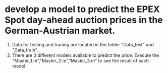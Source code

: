 # develop a model to predict the EPEX Spot day-ahead auction prices in the German-Austrian market.

1. Data for testing and traning are located in the folder "Data_test" and "Data_train".
2. There are 3 different models available to predict the price: Execute the "Master_1.m","Master_2.m","Master_3.m" to see the result of each model.
